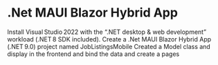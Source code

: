 # .Net MAUI Blazor Hybrid App

Install Visual Studio 2022 with the “.NET desktop & web development” workload (.NET 8 SDK included). Create a .Net MAUI Blazor Hybrid App (.NET 9.0) project named JobListingsMobile
Created a Model class and display in the frontend and bind the data and create a pages
